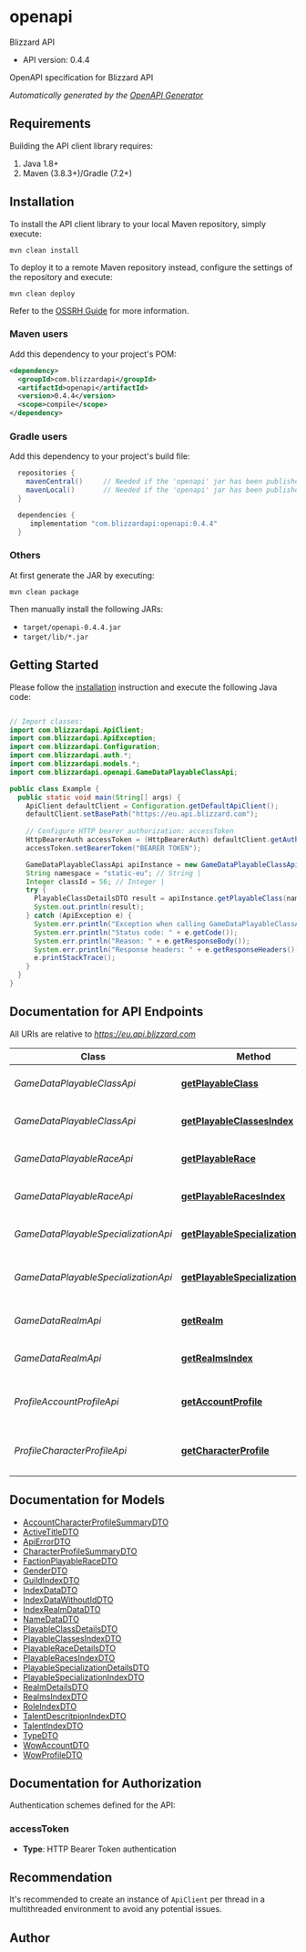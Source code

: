 # openapi

Blizzard API
- API version: 0.4.4

OpenAPI specification for Blizzard API


*Automatically generated by the [OpenAPI Generator](https://openapi-generator.tech)*


## Requirements

Building the API client library requires:
1. Java 1.8+
2. Maven (3.8.3+)/Gradle (7.2+)

## Installation

To install the API client library to your local Maven repository, simply execute:

```shell
mvn clean install
```

To deploy it to a remote Maven repository instead, configure the settings of the repository and execute:

```shell
mvn clean deploy
```

Refer to the [OSSRH Guide](http://central.sonatype.org/pages/ossrh-guide.html) for more information.

### Maven users

Add this dependency to your project's POM:

```xml
<dependency>
  <groupId>com.blizzardapi</groupId>
  <artifactId>openapi</artifactId>
  <version>0.4.4</version>
  <scope>compile</scope>
</dependency>
```

### Gradle users

Add this dependency to your project's build file:

```groovy
  repositories {
    mavenCentral()     // Needed if the 'openapi' jar has been published to maven central.
    mavenLocal()       // Needed if the 'openapi' jar has been published to the local maven repo.
  }

  dependencies {
     implementation "com.blizzardapi:openapi:0.4.4"
  }
```

### Others

At first generate the JAR by executing:

```shell
mvn clean package
```

Then manually install the following JARs:

* `target/openapi-0.4.4.jar`
* `target/lib/*.jar`

## Getting Started

Please follow the [installation](#installation) instruction and execute the following Java code:

```java

// Import classes:
import com.blizzardapi.ApiClient;
import com.blizzardapi.ApiException;
import com.blizzardapi.Configuration;
import com.blizzardapi.auth.*;
import com.blizzardapi.models.*;
import com.blizzardapi.openapi.GameDataPlayableClassApi;

public class Example {
  public static void main(String[] args) {
    ApiClient defaultClient = Configuration.getDefaultApiClient();
    defaultClient.setBasePath("https://eu.api.blizzard.com");
    
    // Configure HTTP bearer authorization: accessToken
    HttpBearerAuth accessToken = (HttpBearerAuth) defaultClient.getAuthentication("accessToken");
    accessToken.setBearerToken("BEARER TOKEN");

    GameDataPlayableClassApi apiInstance = new GameDataPlayableClassApi(defaultClient);
    String namespace = "static-eu"; // String | 
    Integer classId = 56; // Integer | 
    try {
      PlayableClassDetailsDTO result = apiInstance.getPlayableClass(namespace, classId);
      System.out.println(result);
    } catch (ApiException e) {
      System.err.println("Exception when calling GameDataPlayableClassApi#getPlayableClass");
      System.err.println("Status code: " + e.getCode());
      System.err.println("Reason: " + e.getResponseBody());
      System.err.println("Response headers: " + e.getResponseHeaders());
      e.printStackTrace();
    }
  }
}

```

## Documentation for API Endpoints

All URIs are relative to *https://eu.api.blizzard.com*

Class | Method | HTTP request | Description
------------ | ------------- | ------------- | -------------
*GameDataPlayableClassApi* | [**getPlayableClass**](docs/GameDataPlayableClassApi.md#getPlayableClass) | **GET** /data/wow/playable-class/{classId} | Returns a playable class by ID.
*GameDataPlayableClassApi* | [**getPlayableClassesIndex**](docs/GameDataPlayableClassApi.md#getPlayableClassesIndex) | **GET** /data/wow/playable-class/index | Returns an index of playable class.
*GameDataPlayableRaceApi* | [**getPlayableRace**](docs/GameDataPlayableRaceApi.md#getPlayableRace) | **GET** /data/wow/playable-race/{playableRaceId} | Returns a playable race by ID.
*GameDataPlayableRaceApi* | [**getPlayableRacesIndex**](docs/GameDataPlayableRaceApi.md#getPlayableRacesIndex) | **GET** /data/wow/playable-race/index | Returns an index of playable races.
*GameDataPlayableSpecializationApi* | [**getPlayableSpecialization**](docs/GameDataPlayableSpecializationApi.md#getPlayableSpecialization) | **GET** /data/wow/playable-specialization/{specId} | Returns a playable race by ID.
*GameDataPlayableSpecializationApi* | [**getPlayableSpecializationsIndex**](docs/GameDataPlayableSpecializationApi.md#getPlayableSpecializationsIndex) | **GET** /data/wow/playable-specialization/index | Returns an index of playable specializations.
*GameDataRealmApi* | [**getRealm**](docs/GameDataRealmApi.md#getRealm) | **GET** /data/wow/realm/{realmSlug} | Returns a single realm by slug or ID.
*GameDataRealmApi* | [**getRealmsIndex**](docs/GameDataRealmApi.md#getRealmsIndex) | **GET** /data/wow/realm/index | Returns an index of realms.
*ProfileAccountProfileApi* | [**getAccountProfile**](docs/ProfileAccountProfileApi.md#getAccountProfile) | **GET** /profile/user/wow | Returns a profile summary for an account.
*ProfileCharacterProfileApi* | [**getCharacterProfile**](docs/ProfileCharacterProfileApi.md#getCharacterProfile) | **GET** /profile/wow/character/{realmSlug}/{characterName} | Returns a profile summary for a character.


## Documentation for Models

 - [AccountCharacterProfileSummaryDTO](docs/AccountCharacterProfileSummaryDTO.md)
 - [ActiveTitleDTO](docs/ActiveTitleDTO.md)
 - [ApiErrorDTO](docs/ApiErrorDTO.md)
 - [CharacterProfileSummaryDTO](docs/CharacterProfileSummaryDTO.md)
 - [FactionPlayableRaceDTO](docs/FactionPlayableRaceDTO.md)
 - [GenderDTO](docs/GenderDTO.md)
 - [GuildIndexDTO](docs/GuildIndexDTO.md)
 - [IndexDataDTO](docs/IndexDataDTO.md)
 - [IndexDataWithoutIdDTO](docs/IndexDataWithoutIdDTO.md)
 - [IndexRealmDataDTO](docs/IndexRealmDataDTO.md)
 - [NameDataDTO](docs/NameDataDTO.md)
 - [PlayableClassDetailsDTO](docs/PlayableClassDetailsDTO.md)
 - [PlayableClassesIndexDTO](docs/PlayableClassesIndexDTO.md)
 - [PlayableRaceDetailsDTO](docs/PlayableRaceDetailsDTO.md)
 - [PlayableRacesIndexDTO](docs/PlayableRacesIndexDTO.md)
 - [PlayableSpecializationDetailsDTO](docs/PlayableSpecializationDetailsDTO.md)
 - [PlayableSpecializationIndexDTO](docs/PlayableSpecializationIndexDTO.md)
 - [RealmDetailsDTO](docs/RealmDetailsDTO.md)
 - [RealmsIndexDTO](docs/RealmsIndexDTO.md)
 - [RoleIndexDTO](docs/RoleIndexDTO.md)
 - [TalentDescritpionIndexDTO](docs/TalentDescritpionIndexDTO.md)
 - [TalentIndexDTO](docs/TalentIndexDTO.md)
 - [TypeDTO](docs/TypeDTO.md)
 - [WowAccountDTO](docs/WowAccountDTO.md)
 - [WowProfileDTO](docs/WowProfileDTO.md)


<a id="documentation-for-authorization"></a>
## Documentation for Authorization


Authentication schemes defined for the API:
<a id="accessToken"></a>
### accessToken

- **Type**: HTTP Bearer Token authentication


## Recommendation

It's recommended to create an instance of `ApiClient` per thread in a multithreaded environment to avoid any potential issues.

## Author



